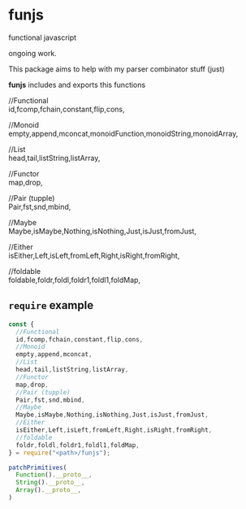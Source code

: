 # funjs
functional javascript

ongoing work.

This package aims to help with my parser combinator stuff (just)

**funjs** includes and exports this functions

  //Functional  
  id,fcomp,fchain,constant,flip,cons,

  //Monoid  
  empty,append,mconcat,monoidFunction,monoidString,monoidArray,

  //List  
  head,tail,listString,listArray,

  //Functor  
  map,drop,

  //Pair (tupple)  
  Pair,fst,snd,mbind,

  //Maybe  
  Maybe,isMaybe,Nothing,isNothing,Just,isJust,fromJust,

  //Either  
  isEither,Left,isLeft,fromLeft,Right,isRight,fromRight,

  //foldable  
  foldable,foldr,foldl,foldr1,foldl1,foldMap,

## `require` example

```javascript
const {
  //Functional
  id,fcomp,fchain,constant,flip,cons,
  //Monoid
  empty,append,mconcat,
  //List
  head,tail,listString,listArray,
  //Functor
  map,drop,
  //Pair (tupple)
  Pair,fst,snd,mbind,
  //Maybe
  Maybe,isMaybe,Nothing,isNothing,Just,isJust,fromJust,
  //Either
  isEither,Left,isLeft,fromLeft,Right,isRight,fromRight,
  //foldable
  foldr,foldl,foldr1,foldl1,foldMap,
} = require("<path>/funjs");

patchPrimitives(
  Function().__proto__,
  String().__proto__,
  Array().__proto__,
)
```